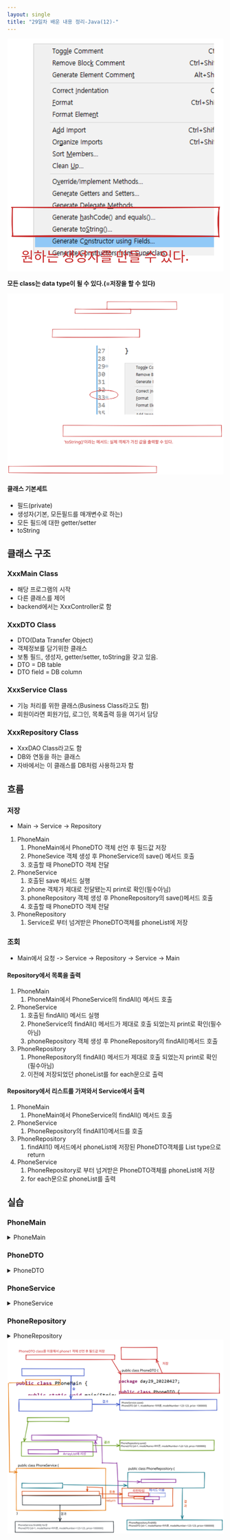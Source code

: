 ```yaml
---
layout: single
title: "29일차 배운 내용 정리-Java(12)-"
---
```


<img src="..\assets\images\Untitled-2022-04-27-0911.svg">

**모든 class는 data type이 될 수 있다.(=저장을 할 수 있다)**

<img src="..\assets\images\Untitled-2022-04-27-0908.svg">

#### 클래스 기본세트
- 필드(private)
- 생성자(기본, 모든필드를 매개변수로 하는)
- 모든 필드에 대한 getter/setter
- toString

## 클래스 구조
### XxxMain Class
- 해당 프로그램의 시작
- 다른 클래스를 제어
- backend에서는 XxxController로 함

### XxxDTO Class
- DTO(Data Transfer Object)
- 객체정보를 담기위한 클래스
- 보통 필드, 생성자, getter/setter, toString을 갖고 있음.
- DTO = DB table
- DTO field = DB column

### XxxService Class
- 기능 처리를 위한 클래스(Business Class라고도 함)
- 회원이라면 회원가입, 로그인, 목록출력 등을 여기서 담당

### XxxRepository Class
- XxxDAO Class라고도 함
- DB와 연동을 하는 클래스
- 자바에서는 이 클래스를 DB처럼 사용하고자 함

## 흐름
### 저장  
- Main -> Service -> Repository
1. PhoneMain
    1. PhoneMain에서 PhoneDTO 객체 선언 후 필드값 저장
    2. PhoneSevice 객체 생성 후 PhoneService의 save() 메서드 호출
    3. 호출할 때 PhoneDTO 객체 전달
2. PhoneService
    1. 호출된 save 메서드 실행
    2. phone 객체가 제대로 전달됐는지 print로 확인(필수아님)
    3. phoneRepository 객체 생성 후 PhoneRepository의 save()메서드 호출
    4. 호출할 때 PhoneDTO 객체 전달
3. PhoneRepository
    1. Service로 부터 넘겨받은 PhoneDTO객체를 phoneList에 저장

### 조회
- Main에서 요청 -> Service -> Repository -> Service -> Main

#### Repository에서 목록을 출력
1. PhoneMain
    1. PhoneMain에서 PhoneService의 findAll() 메서드 호출
2. PhoneService
    1. 호출된 findAll() 메서드 실행
    2. PhoneService의 findAll() 메서드가 제대로 호출 되었는지 print로 확인(필수아님)
    3. phoneRepository 객체 생성 후 PhoneRepository의 findAll()메서드 호출
3. PhoneRepository
    1. PhoneRepository의 findAll() 메서드가 제대로 호출 되었는지 print로 확인(필수아님)
    2. 이전에 저장되었던 phoneList를 for each문으로 출력

#### Repository에서 리스트를 가져와서 Service에서 출력
1. PhoneMain
    1. PhoneMain에서 PhoneService의 findAll() 메서드 호출
2. PhoneService
    1. PhoneRepository의 findAll1()메서드를 호출
3. PhoneRepository
    1. findAll1() 메서드에서 phoneList에 저장된 PhoneDTO객체를 List<PhoneDTO> type으로 return
4. PhoneService
    1. PhoneRepository로 부터 넘겨받은 PhoneDTO객체를 phoneList에 저장
    2. for each문으로 phoneList를 출력

## 실습

### PhoneMain
<details>
<summary>
PhoneMain
</summary>
<div markdown="1">

```java
public static void main(String[] args) {

    // 새로운 phone 등록 => List에 저장(List는 Repository가 가지고 있음)
    PhoneDTO phone1 = new PhoneDTO(1L, "아이폰", "123-123", 1000000);

    // Service 클래스에 phone1 객체를 넘기기 위해 Service 객체를 만들고
    PhoneService phoneService = new PhoneService();

    // Service 클래스가 가지고 있는 save 메서드 호출
    phoneService.save(phone1);
    
    // list에 담긴 전체 데이터 조회
    phoneService.findAll();

}
```
</div>
</details>

### PhoneDTO
<details>
<summary>
PhoneDTO
</summary>
<div markdown="1">

```java
public class PhoneDTO {
	private Long id;
	private String modelName;
	private String modelNumber;
	private int price;

	// 기본생성자
	PhoneDTO() {

	}

	// 매개변수 있는 생성자
	public PhoneDTO(Long id, String modelName, String modelNumber, int price) {
		super();
		this.id = id;
		this.modelName = modelName;
		this.modelNumber = modelNumber;
		this.price = price;
	}

	// getter/setter
	public Long getId() {
		return id;
	}

	public void setId(Long id) {
		this.id = id;
	}

	public String getModelName() {
		return modelName;
	}

	public void setModelName(String modelName) {
		this.modelName = modelName;
	}

	public String getModelNumber() {
		return modelNumber;
	}

	public void setModelNumber(String modelNumber) {
		this.modelNumber = modelNumber;
	}

	public int getPrice() {
		return price;
	}

	public void setPrice(int price) {
		this.price = price;
	}
	
	// toString
	@Override
	public String toString() {
		return "PhoneDTO [id=" + id + ", modelName=" + modelName + ", modelNumber=" + modelNumber + ", price=" + price
				+ "]";
	}
}
```
</div>
</details>

### PhoneService
<details>
<summary>
PhoneService
</summary>
<div markdown="1">

```java
public class PhoneService {

	void save(PhoneDTO phone) {
		System.out.println("PhoneService.save()");
		System.out.println(phone);

		// phone 객체를 Repository의 save 메서드로 넘겨서 잘 넘어갔는지 확인
		PhoneRepository phoneRepository = new PhoneRepository();
		phoneRepository.save(phone);

	}

	void findAll() {
		System.out.println("PhoneService.findAll()");
		PhoneRepository phoneRepository = new PhoneRepository();

		// Repository에서 목록을 출력
		phoneRepository.findAll();

		// Repository에서 리스트를 가져와서 여기서 출력
		List<PhoneDTO> phoneList = phoneRepository.findAll1();
		for (PhoneDTO p : phoneList) {
			System.out.println("PhoneService.findAll() for문");
			System.out.println(p);
		}
	}
}
```
</div>
</details>

### PhoneRepository
<details>
<summary>
PhoneRepository
</summary>
<div markdown="1">

```java
public class PhoneRepository {

	static List<PhoneDTO> phoneList = new ArrayList<>();

	void save(PhoneDTO phone) {
		System.out.println("PhoneRepository.save()");
		System.out.println(phone);
		phoneList.add(phone);
	}

	void findAll() {
		System.out.println("PhoneRepository.findAll()");
		for (PhoneDTO p : phoneList) {
			System.out.println(p);
		}
	}

	List<PhoneDTO> findAll1() {
		return phoneList;
	}
}

```
</div>
</details>

<img src="..\assets\images\Untitled-2022-04-27-1021.svg">


